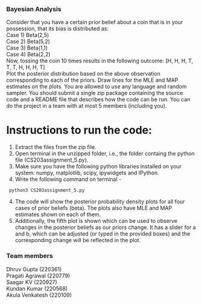 
### Bayesian Analysis

Consider that you have a certain prior belief about a coin that is in your possession, that its bias is distributed as:\
Case 1) Beta(2,5)\
Case 2) Beta(5,2)\
Case 3) Beta(1,1)\
Case 4) Beta(2,2)\
Now, tossing the coin 10 times results in the following outcome: [H, H, H, T, T, T, H, H, H, T]\
Plot the posterior distribution based on the above observation corresponding to each of the priors. Draw lines for the MLE and MAP estimates on the plots.
You are allowed to use any language and random sampler. You should submit a single zip package containing the source code and a README file that describes how the code can be run. You can do the project in a team with at most 5 members (including you).


# Instructions to run the code:

1. Extract the files from the zip file.
2. Open terminal in the unzipped folder, i.e., the folder containg the python file (CS203assignment_5.py).
3. Make sure you have the following python libraries installed on your system: numpy, matplotlib, scipy, ipywidgets and IPython.
3. Write the following command on terminal -
```	
 python3 CS203assignment_5.py
```
4. The code will show the posterior probability density plots for all four cases of prior beliefs (beta). The plots also have MLE and MAP estimates shown on each of them.
5. Additionally, the fifth plot is shown which can be used to observe changes in the posterior beliefs as our priors change. It has a slider for a and b, which can be adjusted (or typed in the provided boxes) and the corresponding change will be reflected in the plot. 

### Team members 
Dhruv Gupta (220361)\
Pragati Agrawal (220779)\
Saagar KV (220927)\
Kundan Kumar (220568)\
Akula Venkatesh (220109)
